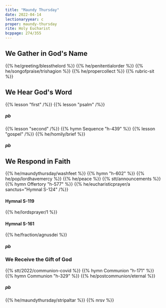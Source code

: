 ```yaml
---
title: "Maundy Thursday"
date: 2022-04-14
lectionaryyear: c
proper: maundy-thursday
rite: Holy Eucharist
bcppage: 274/355
---
```


## We Gather in God's Name
{{% he/greeting/blessthelord %}}
{{% he/penitentialorder %}}
{{% he/songofpraise/trishagion %}}
{{% he/propercollect %}}
{{% rubric-sit %}}

## We Hear God's Word
{{% lesson "first" /%}}
{{% lesson "psalm" /%}}
##### pb
{{% lesson "second" /%}}
{{% hymn Sequence "h-439" %}}
{{% lesson "gospel" /%}}
{{% he/homily/brief %}}

##### pb
## We Respond in Faith
{{% he/maundythursday/washfeet %}}
{{% hymn "h-602" %}}
{{% he/pop/lordhavemercy %}}
{{% he/peace %}}
{{% stt/announcements %}}
{{% hymn Offertory "h-577" %}}
{{% he/eucharisticprayer/a sanctus="Hymnal S-124" /%}}

#### Hymnal S-119
{{% he/lordsprayer/1 %}}

#### Hymnal S-161
{{% he/fraction/agnusdei %}}

##### pb
### We Receive the Gift of God
{{% stt/2022/communion-covid %}}
{{% hymn Communion "h-171" %}}
{{% hymn Communion "h-329" %}}
{{% he/postcommunion/eternal %}}
##### pb
{{% he/maundythursday/stripaltar %}}
{{% nrsv %}}

